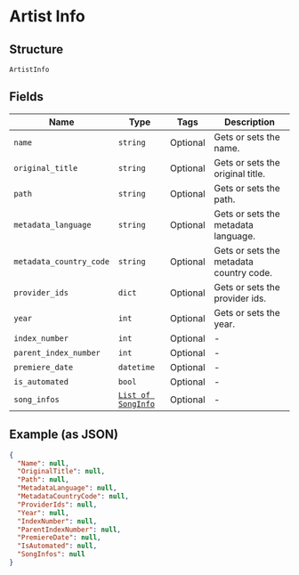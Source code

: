 
# Artist Info

## Structure

`ArtistInfo`

## Fields

| Name | Type | Tags | Description |
|  --- | --- | --- | --- |
| `name` | `string` | Optional | Gets or sets the name. |
| `original_title` | `string` | Optional | Gets or sets the original title. |
| `path` | `string` | Optional | Gets or sets the path. |
| `metadata_language` | `string` | Optional | Gets or sets the metadata language. |
| `metadata_country_code` | `string` | Optional | Gets or sets the metadata country code. |
| `provider_ids` | `dict` | Optional | Gets or sets the provider ids. |
| `year` | `int` | Optional | Gets or sets the year. |
| `index_number` | `int` | Optional | - |
| `parent_index_number` | `int` | Optional | - |
| `premiere_date` | `datetime` | Optional | - |
| `is_automated` | `bool` | Optional | - |
| `song_infos` | [`List of SongInfo`](../../doc/models/song-info.md) | Optional | - |

## Example (as JSON)

```json
{
  "Name": null,
  "OriginalTitle": null,
  "Path": null,
  "MetadataLanguage": null,
  "MetadataCountryCode": null,
  "ProviderIds": null,
  "Year": null,
  "IndexNumber": null,
  "ParentIndexNumber": null,
  "PremiereDate": null,
  "IsAutomated": null,
  "SongInfos": null
}
```

